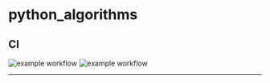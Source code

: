 # python_algorithms
## CI
![example workflow](https://github.com/Baumwollboebele/python_algorithms/actions/workflows/python-linting.yml/badge.svg) 
![example workflow](https://github.com/Baumwollboebele/python_algorithms/actions/workflows/action_doctest.yml/badge.svg)
<hr/>
